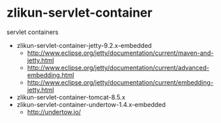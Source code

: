# zlikun-servlet-container

servlet containers

- zlikun-servlet-container-jetty-9.2.x-embedded
    - <http://www.eclipse.org/jetty/documentation/current/maven-and-jetty.html>
    - <http://www.eclipse.org/jetty/documentation/current/advanced-embedding.html>
    - <http://www.eclipse.org/jetty/documentation/current/embedding-jetty.html>
- zlikun-servlet-container-tomcat-8.5.x
- zlikun-servlet-container-undertow-1.4.x-embedded
    - <http://undertow.io/>
    



    
